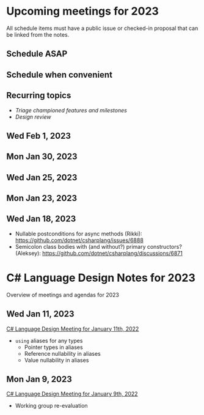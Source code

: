 # Upcoming meetings for 2023

All schedule items must have a public issue or checked-in proposal that can be linked from the notes.

## Schedule ASAP


## Schedule when convenient


## Recurring topics

- *Triage championed features and milestones*
- *Design review*


## Wed Feb 1, 2023


## Mon Jan 30, 2023


## Wed Jan 25, 2023


## Mon Jan 23, 2023


## Wed Jan 18, 2023

- Nullable postconditions for async methods (Rikki): https://github.com/dotnet/csharplang/issues/6888
- Semicolon class bodies with (and without?) primary constructors? (Aleksey): https://github.com/dotnet/csharplang/discussions/6871

# C# Language Design Notes for 2023

Overview of meetings and agendas for 2023

## Wed Jan 11, 2023

[C# Language Design Meeting for January 11th, 2022](https://github.com/dotnet/csharplang/blob/main/meetings/2023/LDM-2023-01-11.md)

- `using` aliases for any types
    - Pointer types in aliases
    - Reference nullability in aliases
    - Value nullability in aliases

## Mon Jan 9, 2023

[C# Language Design Meeting for January 9th, 2022](https://github.com/dotnet/csharplang/blob/main/meetings/2023/LDM-2023-01-09.md)

- Working group re-evaluation
